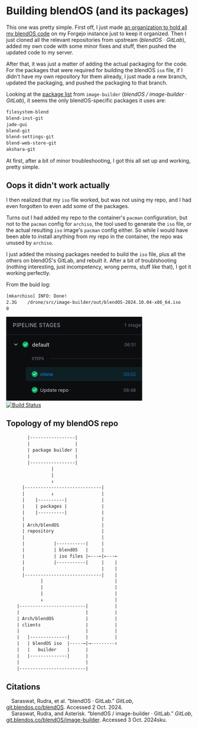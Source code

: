 # Building blendOS (and its packages)

This one was pretty simple. First off, I just made [an organization to hold all my blendOS code](https://git.askiiart.net/askiiart-blendos) on my Forgejo instance just to keep it organized. Then I just cloned all the relevant repositories from upstream (*blendOS · GitLab*), added my own code with some minor fixes and stuff, then pushed the updated code to my server.

After that, it was just a matter of adding the actual packaging for the code. For the packages that were required for building the blendOS `iso` file, if I didn't have my own repository for them already, I just made a new branch, updated the packaging, and pushed the packaging to that branch.

Looking at the [package list](https://git.blendos.co/blendOS/image-builder/-/blob/main/packages.x86_64) from `image-builder` (*blendOS / image-builder · GitLab*), it seems the only blendOS-specific packages it uses are:

```txt
filesystem-blend
blend-inst-git
jade-gui
blend-git
blend-settings-git
blend-web-store-git
akshara-git
```

At first, after a bit of minor troubleshooting, I got this all set up and working, pretty simple.

## Oops it didn't work actually

I then realized that my `iso` file worked, but was not using my repo, and I had even forgotten to even add some of the packages.

Turns out I had added my repo to the container's `pacman` configuration, but not to the `pacman` config for `archiso`, the tool used to generate the `iso` file, or the actual resulting `iso` image's `pacman` config either. So while I would have been able to install anything from my repo in the container, the repo was unused by `archiso`.

I just added the missing packages needed to build the `iso` file, plus all the others on blendOS's GitLab, and rebuilt it. After a bit of troublshooting (nothing interesting, just incompetency, wrong perms, stuff like that), I got it working perfectly.

From the buid log:

```txt
[mkarchiso] INFO: Done!
2.3G	/drone/src/image-builder/out/blendOS-2024.10.04-x86_64.iso
0
```

![Screenshot from Drone CI/CD showing the build successfully completed in 6 minutes 48 seconds](/assets/building-blendos/1.png)\
[![Build Status](https://drone.askiiart.net/api/badges/askiiart-blendos/build-blendos-iso/status.svg)](https://drone.askiiart.net/askiiart-blendos/build-blendos-iso)

## Topology of my blendOS repo

```txt
        |-----------------|
        |                 |
        | package builder |
        |                 |
        |-----------------|
                 |
                 |
                 ↓
      |-----------------------------|
      |          ↓                  |
      |    |----------|             |
      |    | packages |             |
      |    |----------|             |
      |                             |
      | Arch/blendOS                |
      | repository                  |
      |                             |
      |           |-----------|     |
      |           | blendOS   |     |
      |           | iso files |←---←|←---←
      |           |-----------|     |    |
      |                             |    |
      |-----------------------------|    |
             |                           |
             |                           |
             |                           |
             ↓                           |
    |-------------------------|          |
    |                         |          |
    | Arch/blendOS            |          |
    | clients                 |          |
    |                         |          |
    |   |--------------|      |          |
    |   | blendOS iso  |-----→|→---------↑
    |   |   builder    |      |
    |   |--------------|      |
    |                         |
    |-------------------------|
```

## Citations

&emsp;Saraswat, Rudra, et al. “blendOS · GitLab.” *GitLab*, [git.blendos.co/blendOS](https://git.blendos.co/blendOS). Accessed 2 Oct. 2024.\
&emsp;Saraswat, Rudra, and Asterisk. “blendOS / image-builder · GitLab.” *GitLab*, [git.blendos.co/blendOS/image-builder](https://git.blendos.co/blendOS/image-builder). Accessed 3 Oct. 2024sku.
